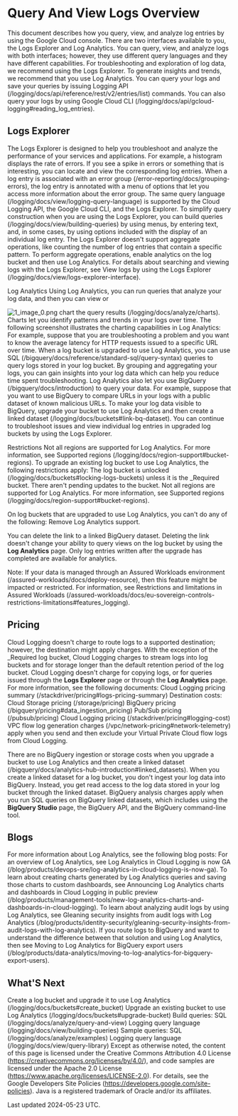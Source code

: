 # Query And View Logs Overview

This document describes how you query, view, and analyze log entries by using the Google Cloud console. There are two interfaces available to you, the Logs Explorer and Log Analytics. You can query, view, and analyze logs with both interfaces; however, they use different query languages and they have different capabilities. For troubleshooting and exploration of log data, we recommend using the Logs Explorer. To generate insights and trends, we recommend that you use Log Analytics. You can query your logs and save your queries by issuing Logging API (/logging/docs/api/reference/rest/v2/entries/list) commands. You can also query your logs by using Google Cloud CLI (/logging/docs/api/gcloud-logging\#reading_log_entries).

## Logs Explorer

The Logs Explorer is designed to help you troubleshoot and analyze the performance of your services and applications. For example, a histogram displays the rate of errors. If you see a spike in errors or something that is interesting, you can locate and view the corresponding log entries. When a log entry is associated with an error group (/error-reporting/docs/grouping-errors), the log entry is annotated with a menu of options that let you access more information about the error group. The same query language (/logging/docs/view/logging-query-language) is supported by the Cloud Logging API, the Google Cloud CLI, and the Logs Explorer. To simplify query construction when you are using the Logs Explorer, you can build queries (/logging/docs/view/building-queries) by using menus, by entering text, and, in some cases, by using options included with the display of an individual log entry. The Logs Explorer doesn't support aggregate operations, like counting the number of log entries that contain a specific pattern. To perform aggregate operations, enable analytics on the log bucket and then use Log Analytics. For details about searching and viewing logs with the Logs Explorer, see View logs by using the Logs Explorer (/logging/docs/view/logs-explorer-interface).

Log Analytics Using Log Analytics, you can run queries that analyze your log data, and then you can view or

![1_image_0.png](1_image_0.png) chart the query results (/logging/docs/analyze/charts). Charts let you identify patterns and trends in your logs over time. The following screenshot illustrates the charting capabilities in Log Analytics: For example, suppose that you are troubleshooting a problem and you want to know the average latency for HTTP requests issued to a specific URL over time. When a log bucket is upgraded to use Log Analytics, you can use SQL (/bigquery/docs/reference/standard-sql/query-syntax) queries to query logs stored in your log bucket. By grouping and aggregating your logs, you can gain insights into your log data which can help you reduce time spent troubleshooting. Log Analytics also let you use BigQuery (/bigquery/docs/introduction) to query your data. For example, suppose that you want to use BigQuery to compare URLs in your logs with a public dataset of known malicious URLs. To make your log data visible to BigQuery, upgrade your bucket to use Log Analytics and then create a linked dataset (/logging/docs/buckets\#link-bq-dataset). You can continue to troubleshoot issues and view individual log entries in upgraded log buckets by using the Logs Explorer.

Restrictions Not all regions are supported for Log Analytics. For more information, see Supported regions (/logging/docs/region-support\#bucket-regions). To upgrade an existing log bucket to use Log Analytics, the following restrictions apply:
The log bucket is unlocked (/logging/docs/buckets\#locking-logs-buckets) unless it is the _Required bucket. There aren't pending updates to the bucket. Not all regions are supported for Log Analytics. For more information, see Supported regions (/logging/docs/region-support\#bucket-regions).

On log buckets that are upgraded to use Log Analytics, you can't do any of the following:
Remove Log Analytics support.

You can delete the link to a linked BigQuery dataset. Deleting the link doesn't change your ability to query views on the log bucket by using the **Log Analytics** page. Only log entries written after the upgrade has completed are available for analytics.

Note: If your data is managed through an Assured Workloads environment (/assured-workloads/docs/deploy-resource), then this feature might be impacted or restricted. For information, see Restrictions and limitations in Assured Workloads (/assured-workloads/docs/eu-sovereign-controls-restrictions-limitations\#features_logging).

## Pricing

Cloud Logging doesn't charge to route logs to a supported destination; however, the destination might apply charges. With the exception of the _Required log bucket, Cloud Logging charges to stream logs into log buckets and for storage longer than the default retention period of the log bucket. Cloud Logging doesn't charge for copying logs, or for queries issued through the **Logs Explorer** page or through the **Log Analytics** page. For more information, see the following documents:
Cloud Logging pricing summary (/stackdriver/pricing\#logs-pricing-summary) Destination costs:
Cloud Storage pricing (/storage/pricing) BigQuery pricing (/bigquery/pricing\#data_ingestion_pricing) Pub/Sub pricing (/pubsub/pricing) Cloud Logging pricing (/stackdriver/pricing\#logging-cost)
VPC flow log generation charges (/vpc/network-pricing\#network-telemetry) apply when you send and then exclude your Virtual Private Cloud flow logs from Cloud Logging.

There are no BigQuery ingestion or storage costs when you upgrade a bucket to use Log Analytics and then create a linked dataset (/bigquery/docs/analytics-hub-introduction\#linked_datasets). When you create a linked dataset for a log bucket, you don't ingest your log data into BigQuery. Instead, you get read access to the log data stored in your log bucket through the linked dataset. BigQuery analysis charges apply when you run SQL queries on BigQuery linked datasets, which includes using the **BigQuery Studio** page, the BigQuery API, and the BigQuery command-line tool.

## Blogs

For more information about Log Analytics, see the following blog posts:
For an overview of Log Analytics, see Log Analytics in Cloud Logging is now GA
 (/blog/products/devops-sre/log-analytics-in-cloud-logging-is-now-ga). To learn about creating charts generated by Log Analytics queries and saving those charts to custom dashboards, see Announcing Log Analytics charts and dashboards in Cloud Logging in public preview (/blog/products/management-tools/new-log-analytics-charts-and-dashboards-in-cloud-logging). To learn about analyzing audit logs by using Log Analytics, see Gleaning security insights from audit logs with Log Analytics (/blog/products/identity-security/gleaning-security-insights-from-audit-logs-with-log-analytics). If you route logs to BigQuery and want to understand the difference between that solution and using Log Analytics, then see Moving to Log Analytics for BigQuery export users (/blog/products/data-analytics/moving-to-log-analytics-for-bigquery-export-users).

## What'S Next

Create a log bucket and upgrade it to use Log Analytics
 (/logging/docs/buckets\#create_bucket)
Upgrade an existing bucket to use Log Analytics (/logging/docs/buckets\#upgrade-bucket) Build queries:
SQL (/logging/docs/analyze/query-and-view) Logging query language (/logging/docs/view/building-queries)
Sample queries:
SQL (/logging/docs/analyze/examples) Logging query language (/logging/docs/view/query-library)
Except as otherwise noted, the content of this page is licensed under the Creative Commons Attribution 4.0 License
 (https://creativecommons.org/licenses/by/4.0/), and code samples are licensed under the Apache 2.0 License (https://www.apache.org/licenses/LICENSE-2.0). For details, see the Google Developers Site Policies (https://developers.google.com/site-policies). Java is a registered trademark of Oracle and/or its affiliates.

Last updated 2024-05-23 UTC.